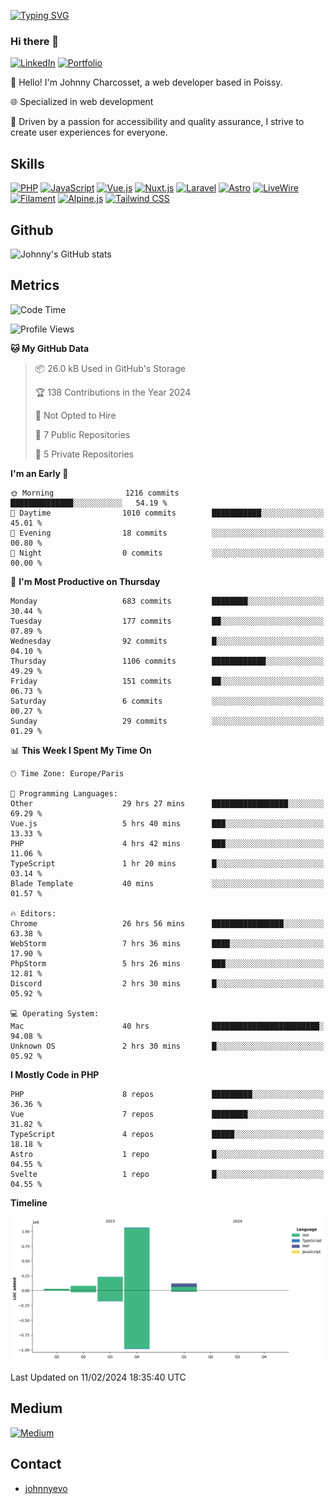 [![Typing SVG](https://readme-typing-svg.demolab.com?font=Fira+Code&pause=1000&random=false&width=435&lines=Johnny+Charcosset;Web+Developer)](https://git.io/typing-svg)

### Hi there 👋
[![LinkedIn](https://img.shields.io/badge/LinkedIn-0077B5?style=for-the-badge&logo=linkedin&logoColor=white)](https://www.linkedin.com/in/johnny-charcosset/)
[![Portfolio](https://img.shields.io/badge/Portfolio-4285F4?style=for-the-badge&logo=google-chrome&logoColor=white)](https://johnnyevo.github.io/)

👋 Hello! I'm Johnny Charcosset, a web developer based in Poissy.

🌐 Specialized in web development

🚀 Driven by a passion for accessibility and quality assurance, I strive to create user experiences for everyone.

## Skills

[![PHP](https://img.shields.io/badge/PHP-777BB4?style=for-the-badge&logo=php&logoColor=white)](https://www.php.net/)
[![JavaScript](https://img.shields.io/badge/JavaScript-F7DF1E?style=for-the-badge&logo=javascript&logoColor=black)](https://developer.mozilla.org/en-US/docs/Web/JavaScript)
[![Vue.js](https://img.shields.io/badge/Vue.js-4FC08D?style=for-the-badge&logo=vue.js&logoColor=white)](https://vuejs.org/)
[![Nuxt.js](https://img.shields.io/badge/Nuxt.js-00C58E?style=for-the-badge&logo=nuxt.js&logoColor=white)](https://nuxtjs.org/)
[![Laravel](https://img.shields.io/badge/Laravel-FF2D20?style=for-the-badge&logo=laravel&logoColor=white)](https://laravel.com/)
[![Astro](https://img.shields.io/badge/Astro-0B3E59?style=for-the-badge&logo=astro&logoColor=white)](https://astro.build/)
[![LiveWire](https://img.shields.io/badge/LiveWire-FF3E00?style=for-the-badge&logo=livewire&logoColor=white)](https://laravel-livewire.com/)
[![Filament](https://img.shields.io/badge/Filament-253E46?style=for-the-badge&logo=https://filamentphp.com/favicon/favicon-32x32.png?v=w1dBNxT7Wg&logoColor=white)](https://filamentadmin.com/)
[![Alpine.js](https://img.shields.io/badge/Alpine.js-8BC0D0?style=for-the-badge&logo=alpine.js&logoColor=black)](https://alpinejs.dev/)
[![Tailwind CSS](https://img.shields.io/badge/Tailwind_CSS-38B2AC?style=for-the-badge&logo=tailwind-css&logoColor=white)](https://tailwindcss.com/)

## Github

![Johnny's GitHub stats](https://github-readme-stats.vercel.app/api?username=JohnnyEvo&show_icons=true&theme=transparent)

## Metrics

<!--START_SECTION:waka-->
![Code Time](http://img.shields.io/badge/Code%20Time-41%20hrs%2010%20mins-blue)

![Profile Views](http://img.shields.io/badge/Profile%20Views-0-blue)

**🐱 My GitHub Data** 

> 📦 26.0 kB Used in GitHub's Storage 
 > 
> 🏆 138 Contributions in the Year 2024
 > 
> 🚫 Not Opted to Hire
 > 
> 📜 7 Public Repositories 
 > 
> 🔑 5 Private Repositories 
 > 
**I'm an Early 🐤** 

```text
🌞 Morning                1216 commits        ██████████████░░░░░░░░░░░   54.19 % 
🌆 Daytime                1010 commits        ███████████░░░░░░░░░░░░░░   45.01 % 
🌃 Evening                18 commits          ░░░░░░░░░░░░░░░░░░░░░░░░░   00.80 % 
🌙 Night                  0 commits           ░░░░░░░░░░░░░░░░░░░░░░░░░   00.00 % 
```
📅 **I'm Most Productive on Thursday** 

```text
Monday                   683 commits         ████████░░░░░░░░░░░░░░░░░   30.44 % 
Tuesday                  177 commits         ██░░░░░░░░░░░░░░░░░░░░░░░   07.89 % 
Wednesday                92 commits          █░░░░░░░░░░░░░░░░░░░░░░░░   04.10 % 
Thursday                 1106 commits        ████████████░░░░░░░░░░░░░   49.29 % 
Friday                   151 commits         ██░░░░░░░░░░░░░░░░░░░░░░░   06.73 % 
Saturday                 6 commits           ░░░░░░░░░░░░░░░░░░░░░░░░░   00.27 % 
Sunday                   29 commits          ░░░░░░░░░░░░░░░░░░░░░░░░░   01.29 % 
```


📊 **This Week I Spent My Time On** 

```text
🕑︎ Time Zone: Europe/Paris

💬 Programming Languages: 
Other                    29 hrs 27 mins      █████████████████░░░░░░░░   69.29 % 
Vue.js                   5 hrs 40 mins       ███░░░░░░░░░░░░░░░░░░░░░░   13.33 % 
PHP                      4 hrs 42 mins       ███░░░░░░░░░░░░░░░░░░░░░░   11.06 % 
TypeScript               1 hr 20 mins        █░░░░░░░░░░░░░░░░░░░░░░░░   03.14 % 
Blade Template           40 mins             ░░░░░░░░░░░░░░░░░░░░░░░░░   01.57 % 

🔥 Editors: 
Chrome                   26 hrs 56 mins      ████████████████░░░░░░░░░   63.38 % 
WebStorm                 7 hrs 36 mins       ████░░░░░░░░░░░░░░░░░░░░░   17.90 % 
PhpStorm                 5 hrs 26 mins       ███░░░░░░░░░░░░░░░░░░░░░░   12.81 % 
Discord                  2 hrs 30 mins       █░░░░░░░░░░░░░░░░░░░░░░░░   05.92 % 

💻 Operating System: 
Mac                      40 hrs              ████████████████████████░   94.08 % 
Unknown OS               2 hrs 30 mins       █░░░░░░░░░░░░░░░░░░░░░░░░   05.92 % 
```

**I Mostly Code in PHP** 

```text
PHP                      8 repos             █████████░░░░░░░░░░░░░░░░   36.36 % 
Vue                      7 repos             ████████░░░░░░░░░░░░░░░░░   31.82 % 
TypeScript               4 repos             █████░░░░░░░░░░░░░░░░░░░░   18.18 % 
Astro                    1 repo              █░░░░░░░░░░░░░░░░░░░░░░░░   04.55 % 
Svelte                   1 repo              █░░░░░░░░░░░░░░░░░░░░░░░░   04.55 % 
```



**Timeline**

![Lines of Code chart](https://raw.githubusercontent.com/JohnnyEvo/JohnnyEvo/main/assets/bar_graph.png)


 Last Updated on 11/02/2024 18:35:40 UTC
<!--END_SECTION:waka-->

## Medium

[![Medium](https://github-readme-medium.vercel.app/?username=johnny.charcosset&limit=3)](https://medium.com/@@johnny.charcosset)

## Contact

- [johnnyevo](https://johnnyevo.github.io/)
